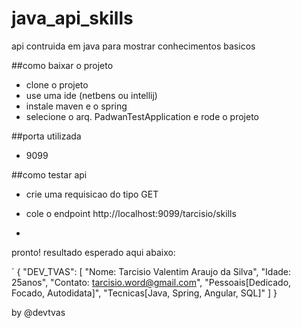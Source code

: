 # java_api_skills
api contruida em java
para mostrar conhecimentos basicos

##como baixar o projeto
- clone o projeto
- use uma ide (netbens ou intellij)
- instale maven e o spring
- selecione o arq. PadwanTestApplication e rode o projeto

##porta utilizada
- 9099

##como testar api
- crie uma requisicao do tipo GET
- cole o endpoint http://localhost:9099/tarcisio/skills

-

pronto!
resultado esperado aqui abaixo:

´
{
    "DEV_TVAS": [
        "Nome: Tarcisio Valentim Araujo da Silva",
        "Idade: 25anos",
        "Contato: tarcisio.word@gmail.com",
        "Pessoais[Dedicado, Focado, Autodidata]",
        "Tecnicas[Java, Spring, Angular, SQL]"
    ]
}


by @devtvas
